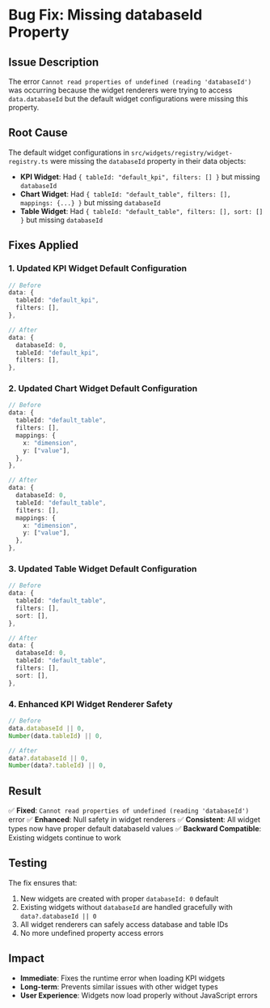# Bug Fix: Missing databaseId Property

## Issue Description

The error `Cannot read properties of undefined (reading 'databaseId')` was occurring because the widget renderers were trying to access `data.databaseId` but the default widget configurations were missing this property.

## Root Cause

The default widget configurations in `src/widgets/registry/widget-registry.ts` were missing the `databaseId` property in their data objects:

- **KPI Widget**: Had `{ tableId: "default_kpi", filters: [] }` but missing `databaseId`
- **Chart Widget**: Had `{ tableId: "default_table", filters: [], mappings: {...} }` but missing `databaseId`  
- **Table Widget**: Had `{ tableId: "default_table", filters: [], sort: [] }` but missing `databaseId`

## Fixes Applied

### 1. Updated KPI Widget Default Configuration
```typescript
// Before
data: {
  tableId: "default_kpi",
  filters: [],
},

// After  
data: {
  databaseId: 0,
  tableId: "default_kpi", 
  filters: [],
},
```

### 2. Updated Chart Widget Default Configuration
```typescript
// Before
data: {
  tableId: "default_table",
  filters: [],
  mappings: {
    x: "dimension",
    y: ["value"],
  },
},

// After
data: {
  databaseId: 0,
  tableId: "default_table",
  filters: [],
  mappings: {
    x: "dimension", 
    y: ["value"],
  },
},
```

### 3. Updated Table Widget Default Configuration
```typescript
// Before
data: {
  tableId: "default_table",
  filters: [],
  sort: [],
},

// After
data: {
  databaseId: 0,
  tableId: "default_table",
  filters: [],
  sort: [],
},
```

### 4. Enhanced KPI Widget Renderer Safety
```typescript
// Before
data.databaseId || 0,
Number(data.tableId) || 0,

// After
data?.databaseId || 0,
Number(data?.tableId) || 0,
```

## Result

✅ **Fixed**: `Cannot read properties of undefined (reading 'databaseId')` error
✅ **Enhanced**: Null safety in widget renderers
✅ **Consistent**: All widget types now have proper default databaseId values
✅ **Backward Compatible**: Existing widgets continue to work

## Testing

The fix ensures that:
1. New widgets are created with proper `databaseId: 0` default
2. Existing widgets without `databaseId` are handled gracefully with `data?.databaseId || 0`
3. All widget renderers can safely access database and table IDs
4. No more undefined property access errors

## Impact

- **Immediate**: Fixes the runtime error when loading KPI widgets
- **Long-term**: Prevents similar issues with other widget types
- **User Experience**: Widgets now load properly without JavaScript errors
